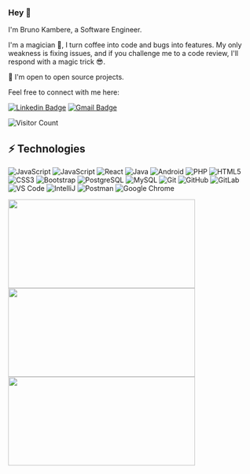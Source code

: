### Hey 👋

I'm Bruno Kambere, a Software Engineer.

I'm a magician 🤗, I turn coffee into code and bugs into features. 
My only weakness is fixing issues, and if you challenge me to a code review, I'll respond with a magic trick 😎.

🙌 I'm open to open source projects. 

Feel free to connect with me here:

[![Linkedin Badge](https://img.shields.io/badge/-brunokambere-blue?style=flat-square&logo=Linkedin&logoColor=white&link=https://www.linkedin.com/in/bruno-kambere-399447138/)](https://www.linkedin.com/in/bruno-kambere-399447138/)
[![Gmail Badge](https://img.shields.io/badge/-brunokambere@gmail.com-c14438?style=flat-square&logo=Gmail&logoColor=white&link=mailto:brunokambere@gmail.com)](mailto:brunokambere@gmail.com)

![Visitor Count](https://profile-counter.glitch.me/{kambereBr}/count.svg)

## ⚡ Technologies 

![JavaScript](https://img.shields.io/badge/-JavaScript-black?style=flat-square&logo=javascript)
![JavaScript](https://img.shields.io/badge/-Ruby-black?style=flat-square&logo=ruby)
![React](https://img.shields.io/badge/-React-black?style=flat-square&logo=react)
![Java](https://img.shields.io/badge/-java-E34A86?style=flat-square&logo=java)
![Android](https://img.shields.io/badge/Android-05150C?style=flat-square&logo=android)
![PHP](https://img.shields.io/badge/PHP-black?style=flat-square&logo=php)
![HTML5](https://img.shields.io/badge/-HTML5-E34F26?style=flat-square&logo=html5&logoColor=white)
![CSS3](https://img.shields.io/badge/-CSS3-1572B6?style=flat-square&logo=css3)
![Bootstrap](https://img.shields.io/badge/-Bootstrap-563D7C?style=flat-square&logo=bootstrap)
![PostgreSQL](https://img.shields.io/badge/-PostgreSQL-336791?style=flat-square&logo=postgresql)
![MySQL](https://img.shields.io/badge/-MySQL-black?style=flat-square&logo=mysql)
![Git](https://img.shields.io/badge/-Git-black?style=flat-square&logo=git)
![GitHub](https://img.shields.io/badge/-GitHub-181717?style=flat-square&logo=github)
![GitLab](https://img.shields.io/badge/-GitLab-FCA121?style=flat-square&logo=gitlab)
![VS Code](https://img.shields.io/badge/-VS%20Code-007ACC?style=flat-square&logo=visual-studio-code)
![IntelliJ](https://img.shields.io/badge/-IntelliJ%20IDEA-black?style=flat-square&logo=jetbrains)
![Postman](https://img.shields.io/badge/Postman-black?style=flat-square&logo=postman)
![Google Chrome](https://img.shields.io/badge/Chrome-black?style=flat-square&logo=google-chrome)

<a href="#">
      <img width="380" height="180" src="https://github-readme-stats.vercel.app/api/top-langs/?username=kambereBr&theme=merko&show_icons=true&layout=compact&langs_count=8&card_width=350&card_height=180"/>
</a>

<a href="#">
      <img width="380" height="180" src="https://github-readme-stats.vercel.app/api?username=kambereBr&theme=merko&show_icons=true&layout=compact&date_format=M%20j%5B%2C%20Y%5D&card_height=180"/>
</a>

 <a href="#">
     <img width="380" height="180" src="http://github-readme-streak-stats.herokuapp.com?user=kambereBr&theme=merko&date_format=M%20j%5B%2C%20Y%5D&card_height=180"/>
 </a>

